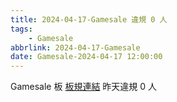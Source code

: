 ```yaml
---
title: 2024-04-17-Gamesale 違規 0 人
tags:
    - Gamesale
abbrlink: 2024-04-17-Gamesale
date: Gamesale-2024-04-17 12:00:00
---
```

Gamesale 板 [板規連結](https://www.ptt.cc/bbs/Gossiping/M.1637425085.A.07D.html)
昨天違規 0 人
